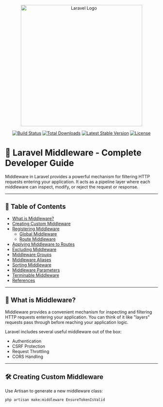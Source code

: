 <p align="center"><a href="https://laravel.com" target="_blank"><img src="https://raw.githubusercontent.com/laravel/art/master/logo-lockup/5%20SVG/2%20CMYK/1%20Full%20Color/laravel-logolockup-cmyk-red.svg" width="400" alt="Laravel Logo"></a></p>

<p align="center">
<a href="https://github.com/laravel/framework/actions"><img src="https://github.com/laravel/framework/workflows/tests/badge.svg" alt="Build Status"></a>
<a href="https://packagist.org/packages/laravel/framework"><img src="https://img.shields.io/packagist/dt/laravel/framework" alt="Total Downloads"></a>
<a href="https://packagist.org/packages/laravel/framework"><img src="https://img.shields.io/packagist/v/laravel/framework" alt="Latest Stable Version"></a>
<a href="https://packagist.org/packages/laravel/framework"><img src="https://img.shields.io/packagist/l/laravel/framework" alt="License"></a>
</p>

# 🔐 Laravel Middleware - Complete Developer Guide

Middleware in Laravel provides a powerful mechanism for filtering HTTP requests entering your application. It acts as a pipeline layer where each middleware can inspect, modify, or reject the request or response.

---

## 📘 Table of Contents

- [What is Middleware?](#what-is-middleware)
- [Creating Custom Middleware](#creating-custom-middleware)
- [Registering Middleware](#registering-middleware)
  - [Global Middleware](#global-middleware)
  - [Route Middleware](#route-middleware)
- [Applying Middleware to Routes](#applying-middleware-to-routes)
- [Excluding Middleware](#excluding-middleware)
- [Middleware Groups](#middleware-groups)
- [Middleware Aliases](#middleware-aliases)
- [Sorting Middleware](#sorting-middleware)
- [Middleware Parameters](#middleware-parameters)
- [Terminable Middleware](#terminable-middleware)
- [References](#references)

---

## 📌 What is Middleware?

Middleware provides a convenient mechanism for inspecting and filtering HTTP requests entering your application. You can think of it like "layers" requests pass through before reaching your application logic.

Laravel includes several useful middleware out of the box:
- Authentication
- CSRF Protection
- Request Throttling
- CORS Handling

---

## 🛠️ Creating Custom Middleware

Use Artisan to generate a new middleware class:

```bash
php artisan make:middleware EnsureTokenIsValid
